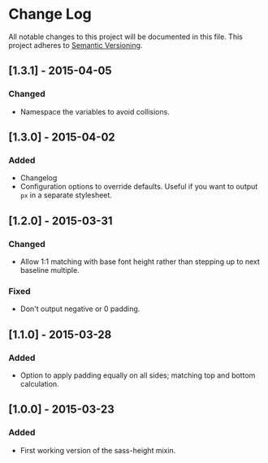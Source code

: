 # Change Log
All notable changes to this project will be documented in this file.
This project adheres to [Semantic Versioning](http://semver.org/).

## [1.3.1] - 2015-04-05
### Changed
- Namespace the variables to avoid collisions.

## [1.3.0] - 2015-04-02
### Added
- Changelog
- Configuration options to override defaults. Useful if you want to output `px` in a separate stylesheet.

## [1.2.0] - 2015-03-31
### Changed
- Allow 1:1 matching with base font height rather than stepping up to next baseline multiple.

### Fixed
- Don't output negative or 0 padding.


## [1.1.0] - 2015-03-28
### Added
- Option to apply padding equally on all sides; matching top and bottom calculation.


## [1.0.0] - 2015-03-23
### Added
- First working version of the sass-height mixin.
